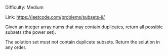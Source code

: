 Difficulty: Medium

Link: https://leetcode.com/problems/subsets-ii/

Given an integer array nums that may contain duplicates, return all possible subsets (the power set).

The solution set must not contain duplicate subsets. Return the solution in any order.
